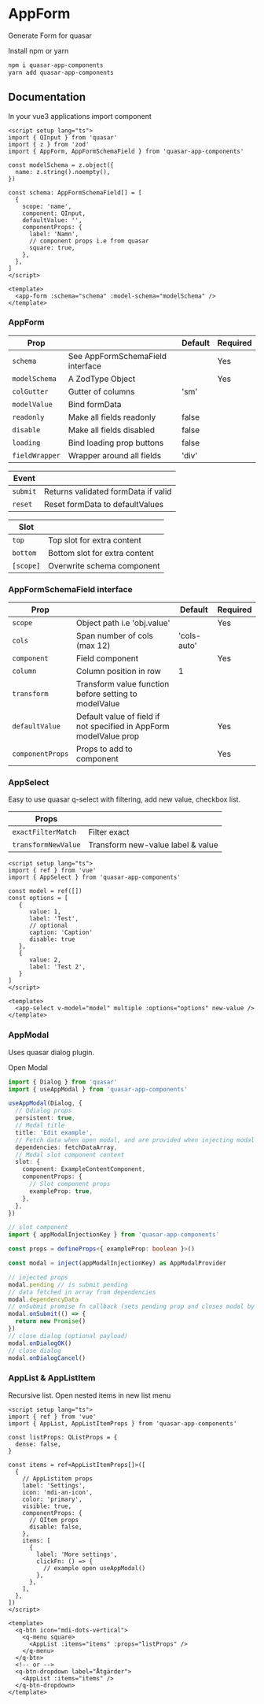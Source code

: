 # AppForm

Generate Form for quasar

Install npm or yarn

```sh
npm i quasar-app-components
yarn add quasar-app-components
```

## Documentation

In your vue3 applications import component

```vue
<script setup lang="ts">
import { QInput } from 'quasar'
import { z } from 'zod'
import { AppForm, AppFormSchemaField } from 'quasar-app-components'

const modelSchema = z.object({
  name: z.string().noempty(),
})

const schema: AppFormSchemaField[] = [
  {
    scope: 'name',
    component: QInput,
    defaultValue: '',
    componentProps: {
      label: 'Namn',
      // component props i.e from quasar
      square: true,
    },
  },
]
</script>

<template>
  <app-form :schema="schema" :model-schema="modelSchema" />
</template>
```

### AppForm

| Prop           |                                  | Default | Required |
| -------------- | -------------------------------- | ------- | -------- |
| `schema`       | See AppFormSchemaField interface |         | Yes      |
| `modelSchema`  | A ZodType Object                 |         | Yes      |
| `colGutter`    | Gutter of columns                | 'sm'    |          |
| `modelValue`   | Bind formData                    |         |          |
| `readonly`     | Make all fields readonly         | false   |          |
| `disable`      | Make all fields disabled         | false   |          |
| `loading`      | Bind loading prop buttons        | false   |          |
| `fieldWrapper` | Wrapper around all fields        | 'div'   |          |

| Event    |                                     |
| -------- | ----------------------------------- |
| `submit` | Returns validated formData if valid |
| `reset`  | Reset formData to defaultValues     |

| Slot      |                               |
| --------- | ----------------------------- |
| `top`     | Top slot for extra content    |
| `bottom`  | Bottom slot for extra content |
| `[scope]` | Overwrite schema component    |

### AppFormSchemaField interface

| Prop             |                                                                    | Default     | Required |
| ---------------- | ------------------------------------------------------------------ | ----------- | -------- |
| `scope`          | Object path i.e 'obj.value'                                        |             | Yes      |
| `cols`           | Span number of cols (max 12)                                       | 'cols-auto' |          |
| `component`      | Field component                                                    |             | Yes      |
| `column`         | Column position in row                                             | 1           |          |
| `transform`      | Transform value function before setting to modelValue              |             |          |
| `defaultValue`   | Default value of field if not specified in AppForm modelValue prop |             | Yes      |
| `componentProps` | Props to add to component                                          |             | Yes      |

### AppSelect

Easy to use quasar q-select with filtering, add new value, checkbox list.

| Props               |                                   |
| ------------------- | --------------------------------- |
| `exactFilterMatch`  | Filter exact                      |
| `transformNewValue` | Transform new-value label & value |

```vue
<script setup lang="ts">
import { ref } from 'vue'
import { AppSelect } from 'quasar-app-components'

const model = ref([])
const options = [
   {
      value: 1,
      label: 'Test',
      // optional
      caption: 'Caption'
      disable: true
   },
   {
      value: 2,
      label: 'Test 2',
   }
]
</script>

<template>
  <app-select v-model="model" multiple :options="options" new-value />
</template>
```

### AppModal

Uses quasar dialog plugin.

Open Modal

```ts
import { Dialog } from 'quasar'
import { useAppModal } from 'quasar-app-components'

useAppModal(Dialog, {
  // Qdialog props
  persistent: true,
  // Modal title
  title: 'Edit example',
  // Fetch data when open modal, and are provided when injecting modal in slot component
  dependencies: fetchDataArray,
  // Modal slot component content
  slot: {
    component: ExampleContentComponent,
    componentProps: {
      // Slot component props
      exampleProp: true,
    },
  },
})
```

```ts
// slot component
import { appModalInjectionKey } from 'quasar-app-components'

const props = defineProps<{ exampleProp: boolean }>()

const modal = inject(appModalInjectionKey) as AppModalProvider

// injected props
modal.pending // is submit pending
// data fetched in array from dependencies
modal.dependencyData
// onSubmit promise fn callback (sets pending prop and closes modal by itself)
modal.onSubmit(() => {
  return new Promise()
})
// close dialog (optional payload)
modal.onDialogOK()
// close dialog
modal.onDialogCancel()
```

### AppList & AppListItem

Recursive list. Open nested items in new list menu

```vue
<script setup lang="ts">
import { ref } from 'vue'
import { AppList, AppListItemProps } from 'quasar-app-components'

const listProps: QListProps = {
  dense: false,
}

const items = ref<AppListItemProps[]>([
  {
    // AppListitem props
    label: 'Settings',
    icon: 'mdi-an-icon',
    color: 'primary',
    visible: true,
    componentProps: {
      // QItem props
      disable: false,
    },
    items: [
      {
        label: 'More settings',
        clickFn: () => {
          // example open useAppModal()
        },
      },
    ],
  },
])
</script>

<template>
  <q-btn icon="mdi-dots-vertical">
    <q-menu square>
      <AppList :items="items" :props="listProps" />
    </q-menu>
  </q-btn>
  <!-- or -->
  <q-btn-dropdown label="Åtgärder">
    <AppList :items="items" />
  </q-btn-dropdown>
</template>
```
